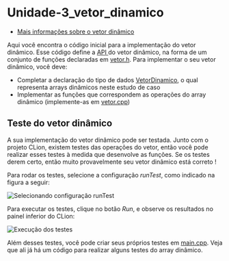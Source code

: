 # Unidade-3_vetor_dinamico

* [Mais informações sobre o vetor dinâmico](https://moodle.ifsc.edu.br/mod/book/view.php?id=650470&chapterid=110230)

Aqui você encontra o código inicial para a implementação do vetor dinâmico. Esse código define a [API ](https://pt.wikipedia.org/wiki/Interface_de_programa%C3%A7%C3%A3o_de_aplica%C3%A7%C3%B5es) do vetor dinâmico, na forma de um conjunto de funções declaradas em [vetor.h](/vetor.h). Para implementar o seu vetor dinâmico, você deve:
* Completar a declaração do tipo de dados [VetorDinamico](https://github.com/IFSC-Engtelecom-Prg2/Unidade-3_array_dinamico/blob/22b6cd9df78271a133fdeb2ca52bbf1a09e8836e/vetor.h#L14), o qual representa arrays dinâmicos neste estudo de caso
* Implementar as funções que correspondem as operações do array dinâmico (implemente-as em [vetor.cpp](/vetor.cpp))

## Teste do vetor dinâmico

A sua implementação do vetor dinâmico pode ser testada. Junto com o projeto CLion, existem testes das operações do vetor, então você pode realizar esses testes à medida que desenvolve as funções. Se os testes derem certo, então muito provavelmente seu vetor dinâmico está correto !

Para rodar os testes, selecione a configuração _runTest_, como indicado na figura a seguir:

![Selecionando configuração runTest](pics/clion-dynarray-config.png)

Para executar os testes, clique no botão _Run_, e observe os resultados no painel inferior do CLion:

![Execução dos testes](pics/clion-dynarray-exec-ok.png)

Além desses testes, você pode criar seus próprios testes em [main.cpp](/main.cpp). Veja que ali já há um código para realizar alguns testes do array dinâmico.
